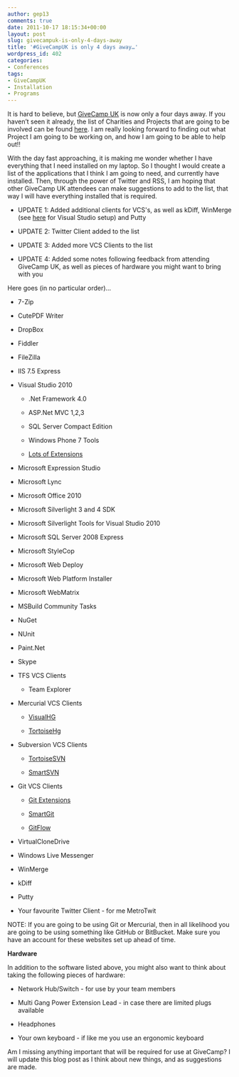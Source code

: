 ```yaml
---
author: gep13
comments: true
date: 2011-10-17 18:15:34+00:00
layout: post
slug: givecampuk-is-only-4-days-away
title: '#GiveCampUK is only 4 days away…'
wordpress_id: 402
categories:
- Conferences
tags:
- GiveCampUK
- Installation
- Programs
---
```


It is hard to believe, but [GiveCamp UK](http://www.givecamp.org.uk/) is now only a four days away. If you haven’t seen it already, the list of Charities and Projects that are going to be involved can be found [here](http://www.givecamp.org.uk/blog/introducing-our-givecamp-uk-2011-charity-projects). I am really looking forward to finding out what Project I am going to be working on, and how I am going to be able to help out!!

 

With the day fast approaching, it is making me wonder whether I have everything that I need installed on my laptop. So I thought I would create a list of the applications that I think I am going to need, and currently have installed. Then, through the power of Twitter and RSS, I am hoping that other GiveCamp UK attendees can make suggestions to add to the list, that way I will have everything installed that is required.

 

  
  * UPDATE 1: Added additional clients for VCS's, as well as kDiff, WinMerge (see [here](http://www.gep13.co.uk/blog/?p=188) for Visual Studio setup) and Putty 
   
  * UPDATE 2: Twitter Client added to the list 
   
  * UPDATE 3: Added more VCS Clients to the list 
   
  * UPDATE 4: Added some notes following feedback from attending GiveCamp UK, as well as pieces of hardware you might want to bring with you 
 

Here goes (in no particular order)…

 

  
  * 7-Zip 
   
  * CutePDF Writer 
   
  * DropBox 
   
  * Fiddler 
   
  * FileZilla 
   
  * IIS 7.5 Express 
   
  * Visual Studio 2010             
    * .Net Framework 4.0 
       
    * ASP.Net MVC 1,2,3 
       
    * SQL Server Compact Edition 
       
    * Windows Phone 7 Tools 
       
    * [Lots of Extensions](http://www.gep13.co.uk/blog/?p=3)
       
   
  * Microsoft Expression Studio 
   
  * Microsoft Lync 
   
  * Microsoft Office 2010 
   
  * Microsoft Silverlight 3 and 4 SDK 
   
  * Microsoft Silverlight Tools for Visual Studio 2010 
   
  * Microsoft SQL Server 2008 Express 
   
  * Microsoft StyleCop 
   
  * Microsoft Web Deploy 
   
  * Microsoft Web Platform Installer 
   
  * Microsoft WebMatrix 
   
  * MSBuild Community Tasks 
   
  * NuGet 
   
  * NUnit 
   
  * Paint.Net 
   
  * Skype 
   
  * TFS VCS Clients             
    * Team Explorer 
       
   
  * Mercurial VCS Clients             
    * [VisualHG](http://visualhg.codeplex.com/)
       
    * [TortoiseHg](http://tortoisehg.bitbucket.org/)
       
   
  * Subversion VCS Clients             
    * [TortoiseSVN](http://tortoisesvn.tigris.org/)
       
    * [SmartSVN](http://www.syntevo.com/smartsvn/index.html)
       
   
  * Git VCS Clients             
    * [Git Extensions](http://code.google.com/p/gitextensions/)
       
    * [SmartGit](http://www.syntevo.com/smartgit/index.html)
       
    * [GitFlow](https://github.com/nvie/gitflow)
       
   
  * VirtualCloneDrive 
   
  * Windows Live Messenger 
   
  * WinMerge 
   
  * kDiff 
   
  * Putty 
   
  * Your favourite Twitter Client - for me MetroTwit 
 

NOTE: If you are going to be using Git or Mercurial, then in all likelihood you are going to be using something like GitHub or BitBucket. Make sure you have an account for these websites set up ahead of time.

 

 

**Hardware**

 

In addition to the software listed above, you might also want to think about taking the following pieces of hardware:

 

 

  

    
  * Network Hub/Switch - for use by your team members 
     
  * Multi Gang Power Extension Lead - in case there are limited plugs available 
     
  * Headphones 
     
  * Your own keyboard - if like me you use an ergonomic keyboard 
  

 

Am I missing anything important that will be required for use at GiveCamp? I will update this blog post as I think about new things, and as suggestions are made.

